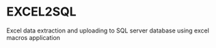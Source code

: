 # EXCEL2SQL
Excel data extraction and uploading to SQL server database using excel macros application
